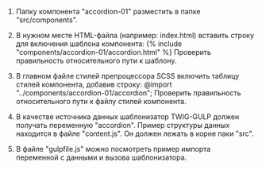 1. Папку компонента "accordion-01" разместить в папке "src/components".

2. В нужном месте HTML-файла (например: index.html) вставить строку для включения шаблона компонента:
{% include "components/accordion-01/accordion.html" %}
Проверить правильность относительного пути к шаблону.

3. В главном файле стилей препроцессора SCSS включить таблицу стилей компонента, добавив строку:
@import "../components/accordion-01/accordion";
Проверить правильность относительного пути к файлу стилей компонента.

4. В качестве источника данных шаблонизатор TWIG-GULP должен получать переменную "accordion". Пример структуры данных находится в файле "content.js". Он должен лежать в корне паки "src".

5. В файле "gulpfile.js" можно посмотреть пример импорта переменной с данными и вызова шаблонизатора.